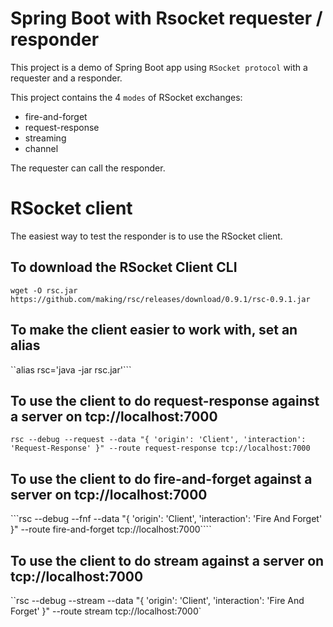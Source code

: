 # Spring Boot with Rsocket requester / responder

This project is a demo of Spring Boot app using `RSocket protocol` with a requester and a responder.

This project contains the 4 `modes` of RSocket exchanges:
- fire-and-forget
- request-response
- streaming
- channel 

The requester can call the responder.


# RSocket client

The easiest way to test the responder is to use the RSocket client.

## To download the RSocket Client CLI
  `wget -O rsc.jar https://github.com/making/rsc/releases/download/0.9.1/rsc-0.9.1.jar`

## To make the client easier to work with, set an alias
  ``alias rsc='java -jar rsc.jar'```

## To use the client to do request-response against a server on tcp://localhost:7000
  `rsc --debug --request --data "{ 'origin': 'Client', 'interaction': 'Request-Response' }" --route request-response tcp://localhost:7000`

## To use the client to do fire-and-forget against a server on tcp://localhost:7000
  ```rsc --debug --fnf --data "{ 'origin': 'Client', 'interaction': 'Fire And Forget' }" --route fire-and-forget tcp://localhost:7000````

## To use the client to do stream against a server on tcp://localhost:7000
  ``rsc --debug --stream --data "{ 'origin': 'Client', 'interaction': 'Fire And Forget' }" --route stream tcp://localhost:7000`